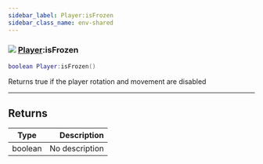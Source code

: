 ```yaml
---
sidebar_label: Player:isFrozen
sidebar_class_name: env-shared
---
```


### ![](/img/wiki/shared.png) [Player](../player/README.md):isFrozen

```lua
boolean Player:isFrozen()
```

Returns true if the player rotation and movement are disabled<br/>

-----------------
## Returns

| Type   | Description |
| ------ | ----------: |
| boolean | No description |
